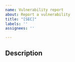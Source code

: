 ```yaml
---
name: Vulnerability report
about: Report a vulnerability
title: "[SEC]"
labels: ''
assignees: ''

---
```


## Description
